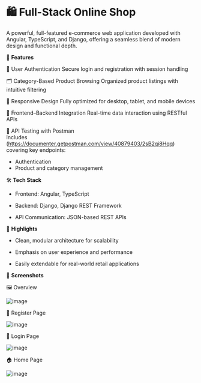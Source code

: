 # 🛍️ **Full-Stack Online Shop**


A powerful, full-featured e-commerce web application developed with Angular, TypeScript, and Django, offering a seamless blend of modern design and functional depth.



🚀 **Features**


🔐 User Authentication
Secure login and registration with session handling


🗂️ Category-Based Product Browsing
Organized product listings with intuitive filtering


📱 Responsive Design
Fully optimized for desktop, tablet, and mobile devices


🔁 Frontend–Backend Integration
Real-time data interaction using RESTful APIs

🧪 API Testing with Postman  
Includes (https://documenter.getpostman.com/view/40879403/2sB2qi8Hqq) covering key endpoints:
- Authentication
- Product and category management

🛠️ **Tech Stack**

* Frontend: Angular, TypeScript

* Backend: Django, Django REST Framework

* API Communication: JSON-based REST APIs


📌 **Highlights**

* Clean, modular architecture for scalability

* Emphasis on user experience and performance

* Easily extendable for real-world retail applications


📸 **Screenshots**

🖼️ Overview

![image](https://github.com/user-attachments/assets/21679550-0dd0-4e1e-822f-c1ad7a4befba)

📝 Register Page

![image](https://github.com/user-attachments/assets/ba929ffa-4d48-4cab-bdfe-c0082b08c486)

🔐 Login Page

![image](https://github.com/user-attachments/assets/805b41ba-830f-4596-a7b6-c7f72b2372c5)

🏠 Home Page

![image](https://github.com/user-attachments/assets/0c4b7328-125a-45d4-b051-b824bc9b892e)




